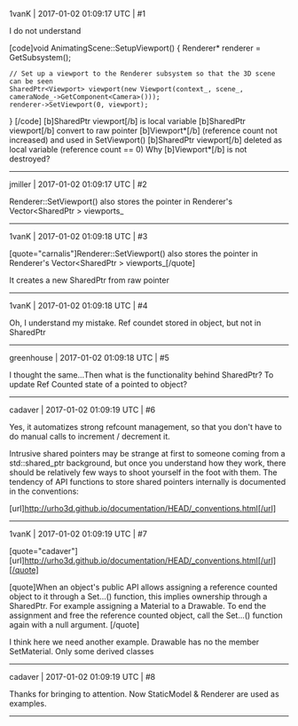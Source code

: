 1vanK | 2017-01-02 01:09:17 UTC | #1

I do not understand

[code]void AnimatingScene::SetupViewport()
{
    Renderer* renderer = GetSubsystem<Renderer>();

    // Set up a viewport to the Renderer subsystem so that the 3D scene can be seen
    SharedPtr<Viewport> viewport(new Viewport(context_, scene_, cameraNode_->GetComponent<Camera>()));
    renderer->SetViewport(0, viewport);
}
[/code]
[b]SharedPtr<Viewport> viewport[/b] is local variable
[b]SharedPtr<Viewport> viewport[/b] convert to raw pointer [b]Viewport*[/b] (reference count not increased) and used in SetViewport()
[b]SharedPtr<Viewport> viewport[/b] deleted as local variable (reference count == 0)
Why [b]Viewport*[/b] is not destroyed?

-------------------------

jmiller | 2017-01-02 01:09:17 UTC | #2

Renderer::SetViewport() also stores the pointer in Renderer's Vector<SharedPtr<Viewport> > viewports_

-------------------------

1vanK | 2017-01-02 01:09:18 UTC | #3

[quote="carnalis"]Renderer::SetViewport() also stores the pointer in Renderer's Vector<SharedPtr<Viewport> > viewports_[/quote]

It creates a new SharedPtr from raw pointer

-------------------------

1vanK | 2017-01-02 01:09:18 UTC | #4

Oh, I understand my mistake. Ref coundet stored in object, but not in SharedPtr

-------------------------

greenhouse | 2017-01-02 01:09:18 UTC | #5

I thought the same...Then what is the functionality behind SharedPtr? To update Ref Counted state of a pointed to object?

-------------------------

cadaver | 2017-01-02 01:09:19 UTC | #6

Yes, it automatizes strong refcount management, so that you don't have to do manual calls to increment / decrement it.

Intrusive shared pointers may be strange at first to someone coming from a std::shared_ptr background, but once you understand how they work, there should be relatively few ways to shoot yourself in the foot with them. The tendency of API functions to store shared pointers internally is documented in the conventions:

[url]http://urho3d.github.io/documentation/HEAD/_conventions.html[/url]

-------------------------

1vanK | 2017-01-02 01:09:19 UTC | #7

[quote="cadaver"]
[url]http://urho3d.github.io/documentation/HEAD/_conventions.html[/url][/quote]

[quote]When an object's public API allows assigning a reference counted object to it through a Set...() function, this implies ownership through a SharedPtr. For example assigning a Material to a Drawable. To end the assignment and free the reference counted object, call the Set...() function again with a null argument.
[/quote]

I think here we need another example. Drawable has no the member SetMaterial. Only some derived classes

-------------------------

cadaver | 2017-01-02 01:09:19 UTC | #8

Thanks for bringing to attention. Now StaticModel & Renderer are used as examples.

-------------------------

